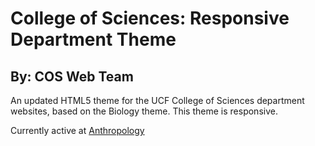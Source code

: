 College of Sciences:	Responsive Department Theme
==============
 
By: COS Web Team
----------------

An updated HTML5 theme for the UCF College of Sciences department websites, based on the Biology theme.  This theme is responsive.

Currently active at  [Anthropology](http://anthropology.cos.ucf.edu) 